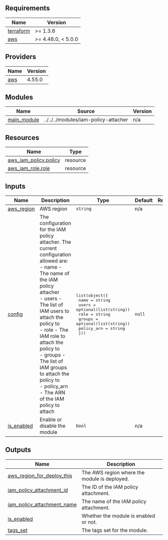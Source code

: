 <!-- BEGIN_TF_DOCS -->
## Requirements

| Name | Version |
|------|---------|
| <a name="requirement_terraform"></a> [terraform](#requirement\_terraform) | >= 1.3.6 |
| <a name="requirement_aws"></a> [aws](#requirement\_aws) | >= 4.48.0, < 5.0.0 |

## Providers

| Name | Version |
|------|---------|
| <a name="provider_aws"></a> [aws](#provider\_aws) | 4.55.0 |

## Modules

| Name | Source | Version |
|------|--------|---------|
| <a name="module_main_module"></a> [main\_module](#module\_main\_module) | ../../../modules/iam-policy-attacher | n/a |

## Resources

| Name | Type |
|------|------|
| [aws_iam_policy.policy](https://registry.terraform.io/providers/hashicorp/aws/latest/docs/resources/iam_policy) | resource |
| [aws_iam_role.role](https://registry.terraform.io/providers/hashicorp/aws/latest/docs/resources/iam_role) | resource |

## Inputs

| Name | Description | Type | Default | Required |
|------|-------------|------|---------|:--------:|
| <a name="input_aws_region"></a> [aws\_region](#input\_aws\_region) | AWS region | `string` | n/a | yes |
| <a name="input_config"></a> [config](#input\_config) | The configuration for the IAM policy attacher. The current configuration allowed are:<br>  - name - The name of the IAM policy attacher<br>  - users - The list of IAM users to attach the policy to<br>  - role - The IAM role to attach the policy to<br>  - groups - The list of IAM groups to attach the policy to<br>  - policy\_arn - The ARN of the IAM policy to attach | <pre>list(object({<br>    name       = string<br>    users      = optional(list(string))<br>    role       = string<br>    groups     = optional(list(string))<br>    policy_arn = string<br>  }))</pre> | `null` | no |
| <a name="input_is_enabled"></a> [is\_enabled](#input\_is\_enabled) | Enable or disable the module | `bool` | n/a | yes |

## Outputs

| Name | Description |
|------|-------------|
| <a name="output_aws_region_for_deploy_this"></a> [aws\_region\_for\_deploy\_this](#output\_aws\_region\_for\_deploy\_this) | The AWS region where the module is deployed. |
| <a name="output_iam_policy_attachment_id"></a> [iam\_policy\_attachment\_id](#output\_iam\_policy\_attachment\_id) | The ID of the IAM policy attachment. |
| <a name="output_iam_policy_attachment_name"></a> [iam\_policy\_attachment\_name](#output\_iam\_policy\_attachment\_name) | The name of the IAM policy attachment. |
| <a name="output_is_enabled"></a> [is\_enabled](#output\_is\_enabled) | Whether the module is enabled or not. |
| <a name="output_tags_set"></a> [tags\_set](#output\_tags\_set) | The tags set for the module. |
<!-- END_TF_DOCS -->
